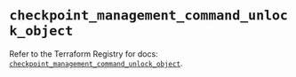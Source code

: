 # `checkpoint_management_command_unlock_object`

Refer to the Terraform Registry for docs: [`checkpoint_management_command_unlock_object`](https://registry.terraform.io/providers/checkpointsw/checkpoint/2.11.0/docs/resources/management_command_unlock_object).
